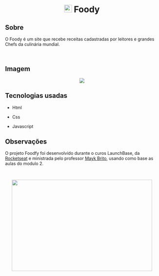 
<h1 align="center"><img width="25px" height="25px" src="https://image.flaticon.com/icons/svg/481/481486.svg"> Foody</h1>

## Sobre

<p>O Foody é um site que recebe receitas cadastradas por leitores e grandes Chefs da culinária mundial.</p>
<br>

## Imagem
<p align="center">
  <img src="https://i.imgur.com/MZ6aKit.png">
</p>

## Tecnologias usadas

- Html

- Css

- Javascript

## Observações

<p>O projeto Foodfy foi desenvolvido durante o curos LaunchBase, da <a href="https://rocketseat.com.br" alt="Rocketseat" target="_blank">Rocketseat</a> e ministrada pelo professor <a href="https://github.com/maykbrito" alt="Mayk Brito" target="_blank">Mayk Brito</a>, usando como base as aulas do modulo 2.</p>

<br>

<p align="center">
  <img width="460" height="300" src="https://camo.githubusercontent.com/268b1344409fac98c4eeda520482b6910c4ddcba/68747470733a2f2f73746f726167652e676f6f676c65617069732e636f6d2f676f6c64656e2d77696e642f626f6f7463616d702d6c61756e6368626173652f6c6f676f2e706e67">
</p>